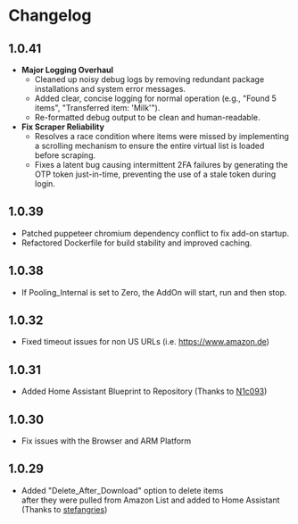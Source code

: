# Changelog

## 1.0.41

- **Major Logging Overhaul**
  - Cleaned up noisy debug logs by removing redundant package installations and system error messages.
  - Added clear, concise logging for normal operation (e.g., "Found 5 items", "Transferred item: 'Milk'").
  - Re-formatted debug output to be clean and human-readable.
- **Fix Scraper Reliability**
  - Resolves a race condition where items were missed by implementing a scrolling mechanism to ensure the entire virtual list is loaded before scraping.
  - Fixes a latent bug causing intermittent 2FA failures by generating the OTP token just-in-time, preventing the use of a stale token during login.

## 1.0.39

- Patched puppeteer chromium dependency conflict to fix add-on startup.
- Refactored Dockerfile for build stability and improved caching.

## 1.0.38

- If Pooling_Internal is set to Zero, the AddOn will start, run and then stop.

## 1.0.32

- Fixed timeout issues for non US URLs (i.e. https://www.amazon.de)

## 1.0.31

- Added Home Assistant Blueprint to Repository (Thanks to [N1c093](https://github.com/N1c093))

## 1.0.30

- Fix issues with the Browser and ARM Platform

## 1.0.29

- Added "Delete_After_Download" option to delete items<br>after they were pulled from Amazon List and added to Home Assistant<br>  (Thanks to [stefangries](https://github.com/stefangries))
 
